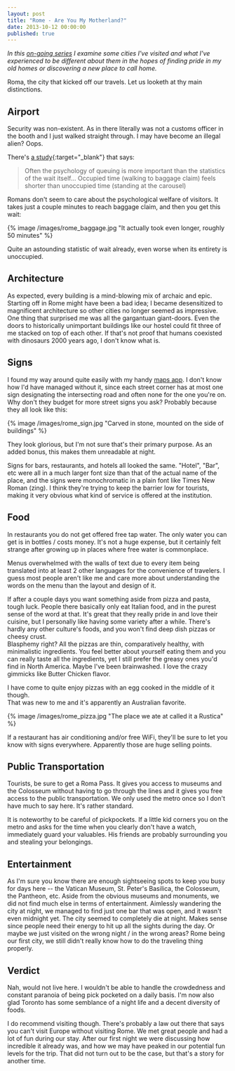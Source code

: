 ```yaml
---
layout: post
title: "Rome - Are You My Motherland?"
date: 2013-10-12 00:00:00
published: true
---
```


_In this [on-going series](/blog/are-you-my-motherland) I examine some cities 
I've visited and what I've experienced to be different about them in the hopes 
of finding pride in my old homes or discovering a new place to call home._

Roma, the city that kicked off our travels. Let us looketh at thy main 
distinctions.

## Airport ##

Security was non-existent. As in there literally was not a customs officer in 
the booth and I just walked straight through. I may have become an illegal 
alien? Oops.

There's [a study](http://www.nytimes.com/2012/08/19/opinion/sunday/why-waiting-in-line-is-torture.html?pagewanted=all){:target="_blank"} that says:

> Often the psychology of queuing is more important than the statistics of the 
wait itself... Occupied time (walking to baggage claim) feels shorter than 
unoccupied time (standing at the carousel)

Romans don't seem to care about the psychological welfare of visitors. It takes 
just a couple minutes to reach baggage claim, and then you get this wait:

{% image /images/rome_baggage.jpg "It actually took even longer, roughly 50 minutes" %}

Quite an astounding statistic of wait already, even worse when its entirety is 
unoccupied.

## Architecture ##

As expected, every building is a mind-blowing mix of archaic and epic. Starting 
off in Rome might have been a bad idea; I became desensitized to magnificent 
architecture so other cities no longer seemed as impressive. One thing that 
surprised me was all the gargantuan giant-doors. Even the doors to historically 
unimportant buildings like our hostel could fit three of me stacked on top of 
each other. If that's not proof that humans coexisted with dinosaurs 2000 years 
ago, I don't know what is.

## Signs ##

I found my way around quite easily with my handy [maps app](http://mapswith.me/en/home). I don't know how I'd have managed without it, since each street corner has at most one sign designating the intersecting road and often none for the one you're on.  Why don't they budget for more street signs you ask? Probably because they all look like this:

{% image /images/rome_sign.jpg "Carved in stone, mounted on the side of buildings" %}

They look glorious, but I'm not sure that's their primary purpose. As an added 
bonus, this makes them unreadable at night.

Signs for bars, restaurants, and hotels all looked the same. "Hotel", "Bar", etc 
were all in a much larger font size than that of the actual name of the place, 
and the signs were monochromatic in a plain font like Times New Roman (zing). I 
think they're trying to keep the barrier low for tourists, making it very 
obvious what kind of service is offered at the institution.

## Food ##

In restaurants you do not get offered free tap water. The only water you can get 
is in bottles / costs money. It's not a huge expense, but it certainly felt
strange after growing up in places where free water is commonplace.

Menus overwhelmed with the walls of text due to every item being translated into 
at least 2 other languages for the convenience of travelers. I guess most people 
aren't like me and care more about understanding the words on the menu than the 
layout and design of it.

If after a couple days you want something aside from pizza and pasta, tough 
luck. People there basically only eat Italian food, and in the purest sense of 
the word at that. It's great that they really pride in and love their cuisine, 
but I personally like having some variety after a while. There's hardly any 
other culture's foods, and you won't find deep dish pizzas or cheesy crust.  
Blasphemy right? All the pizzas are thin, comparatively healthy, with 
minimalistic ingredients. You feel better about yourself eating them and you can 
really taste all the ingredients, yet I still prefer the greasy ones you'd find 
in North America. Maybe I've been brainwashed. I love the crazy gimmicks like 
Butter Chicken flavor.

I have come to quite enjoy pizzas with an egg cooked in the middle of it though.  
That was new to me and it's apparently an Australian favorite.

{% image /images/rome_pizza.jpg "The place we ate at called it a Rustica" %}

If a restaurant has air conditioning and/or free WiFi, they'll be sure to let 
you know with signs everywhere. Apparently those are huge selling points.

## Public Transportation ##

Tourists, be sure to get a Roma Pass. It gives you access to museums and the 
Colosseum without having to go through the lines and it gives you free access to 
the public transportation. We only used the metro once so I don't have much to 
say here. It's rather standard.

It is noteworthy to be careful of pickpockets.  If a little kid corners you on 
the metro and asks for the time when you clearly don't have a watch, immediately 
guard your valuables. His friends are probably surrounding you and stealing your 
belongings.

## Entertainment ##

As I'm sure you know there are enough sightseeing spots to keep you busy for 
days here -- the Vatican Museum, St. Peter's Basilica, the Colosseum, the 
Pantheon, etc. Aside from the obvious museums and monuments, we did not find 
much else in terms of entertainment. Aimlessly wandering the city at night, we 
managed to find just one bar that was open, and it wasn't even midnight yet. The 
city seemed to completely die at night. Makes sense since people need their 
energy to hit up all the sights during the day. Or maybe we just visited on the 
wrong night / in the wrong areas? Rome being our first city, we still didn't 
really know how to do the traveling thing properly.

## Verdict ##

Nah, would not live here. I wouldn't be able to handle the crowdedness and 
constant paranoia of being pick pocketed on a daily basis. I'm now also glad 
Toronto has some semblance of a night life and a decent diversity of foods.

I do recommend visiting though. There's probably a law out there that says you 
can't visit Europe without visiting Rome. We met great people and had a lot of 
fun during our stay. After our first night we were discussing how incredible it 
already was, and how we may have peaked in our potential fun levels for the 
trip. That did not turn out to be the case, but that's a story for another time.
